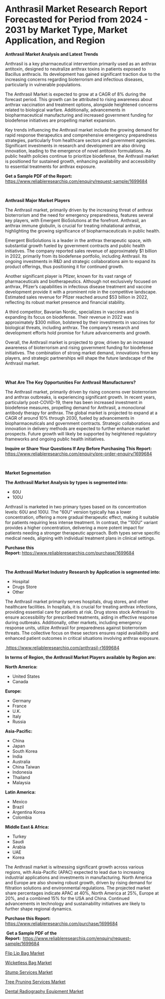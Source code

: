 <p><h1>Anthrasil Market Research Report Forecasted for Period from 2024 -  2031 by Market Type, Market Application, and Region</h1></p><p><strong>Anthrasil Market Analysis and Latest Trends</strong></p>
<p><p>Anthrasil is a key pharmaceutical intervention primarily used as an anthrax antitoxin, designed to neutralize anthrax toxins in patients exposed to Bacillus anthracis. Its development has gained significant traction due to the increasing concerns regarding bioterrorism and infectious diseases, particularly in vulnerable populations.</p><p>The Anthrasil Market is expected to grow at a CAGR of 8% during the forecast period. This growth can be attributed to rising awareness about anthrax vaccination and treatment options, alongside heightened concerns related to biological warfare. Additionally, advancements in biopharmaceutical manufacturing and increased government funding for biodefense initiatives are propelling market expansion.</p><p>Key trends influencing the Anthrasil market include the growing demand for rapid response therapeutics and comprehensive emergency preparedness strategies, particularly from healthcare sectors and government agencies. Significant investments in research and development are also driving innovation, leading to the emergence of novel antitoxin formulations. As public health policies continue to prioritize biodefense, the Anthrasil market is positioned for sustained growth, enhancing availability and accessibility to essential treatments for anthrax exposure.</p></p>
<p><strong>Get a Sample PDF of the Report:&nbsp;</strong> <a href="https://www.reliableresearchiq.com/enquiry/request-sample/1699684?utm_campaign=1124&utm_medium=2&utm_source=Github&utm_content=ia&utm_term=20102024&utm_id=anthrasil">https://www.reliableresearchiq.com/enquiry/request-sample/1699684</a></p>
<p>&nbsp;</p>
<p><strong>Anthrasil Major Market Players</strong></p>
<p><p>The Anthrasil market, primarily driven by the increasing threat of anthrax bioterrorism and the need for emergency preparedness, features several key players, with Emergent BioSolutions at the forefront. Anthrasil, an anthrax immune globulin, is crucial for treating inhalational anthrax, highlighting the growing significance of biopharmaceuticals in public health.</p><p>Emergent BioSolutions is a leader in the anthrax therapeutic space, with substantial growth fueled by government contracts and public health initiatives. The company reported sales revenue of approximately $1 billion in 2022, primarily from its biodefense portfolio, including Anthrasil. Its ongoing investments in R&D and strategic collaborations aim to expand its product offerings, thus positioning it for continued growth.</p><p>Another significant player is Pfizer, known for its vast range of pharmaceuticals and biotherapeutics. Although not exclusively focused on anthrax, Pfizer’s capabilities in infectious disease treatment and vaccine development provide it with a prominent role in the competitive landscape. Estimated sales revenue for Pfizer reached around $53 billion in 2022, reflecting its robust market presence and financial stability.</p><p>A third competitor, Bavarian Nordic, specializes in vaccines and is expanding its focus on biodefense. Their revenue in 2022 was approximately $300 million, bolstered by their investments in vaccines for biological threats, including anthrax. The company’s research and development efforts hold promise for future advancements and growth.</p><p>Overall, the Anthrasil market is projected to grow, driven by an increased awareness of bioterrorism and rising government funding for biodefense initiatives. The combination of strong market demand, innovations from key players, and strategic partnerships will shape the future landscape of the Anthrasil market.</p></p>
<p>&nbsp;</p>
<p><strong>What Are The Key Opportunities For Anthrasil Manufacturers?</strong></p>
<p><p>The Anthrasil market, primarily driven by rising concerns over bioterrorism and anthrax outbreaks, is experiencing significant growth. In recent years, particularly post-COVID-19, there has been increased investment in biodefense measures, propelling demand for Anthrasil, a monoclonal antibody therapy for anthrax. The global market is projected to expand at a CAGR of around 10% through 2030, fueled by advancements in biopharmaceuticals and government contracts. Strategic collaborations and innovation in delivery methods are expected to further enhance market prospects. Future growth will likely be supported by heightened regulatory frameworks and ongoing public health initiatives.</p></p>
<p><strong>Inquire or Share Your Questions If Any Before Purchasing This Report:</strong> <a href="https://www.reliableresearchiq.com/enquiry/pre-order-enquiry/1699684?utm_campaign=1124&utm_medium=2&utm_source=Github&utm_content=ia&utm_term=20102024&utm_id=anthrasil">https://www.reliableresearchiq.com/enquiry/pre-order-enquiry/1699684</a></p>
<p>&nbsp;</p>
<p><strong>Market Segmentation</strong></p>
<p><strong>The Anthrasil Market Analysis by types is segmented into:</strong></p>
<p><ul><li>60U</li><li>100U</li></ul></p>
<p><p>Anthrasil is marketed in two primary types based on its concentration levels: 60U and 100U. The "60U" version typically has a lower concentration, offering a more gradual therapeutic effect, making it suitable for patients requiring less intense treatment. In contrast, the "100U" variant provides a higher concentration, delivering a more potent impact for patients needing a stronger therapeutic approach. Both types serve specific medical needs, aligning with individual treatment plans in clinical settings.</p></p>
<p><strong>Purchase this Report:&nbsp;</strong><a href="https://www.reliableresearchiq.com/purchase/1699684?utm_campaign=1124&utm_medium=2&utm_source=Github&utm_content=ia&utm_term=20102024&utm_id=anthrasil">https://www.reliableresearchiq.com/purchase/1699684</a></p>
<p>&nbsp;</p>
<p><strong>The Anthrasil Market Industry Research by Application is segmented into:</strong></p>
<p><ul><li>Hospital</li><li>Drugs Store</li><li>Other</li></ul></p>
<p><p>The Anthrasil market primarily serves hospitals, drug stores, and other healthcare facilities. In hospitals, it is crucial for treating anthrax infections, providing essential care for patients at risk. Drug stores stock Anthrasil to ensure accessibility for prescribed treatments, aiding in effective response during outbreaks. Additionally, other markets, including emergency response units, utilize Anthrasil for preparedness against bioterrorism threats. The collective focus on these sectors ensures rapid availability and enhanced patient outcomes in critical situations involving anthrax exposure.</p></p>
<p><a href="https://www.reliableresearchiq.com/anthrasil-r1699684?utm_campaign=1124&utm_medium=2&utm_source=Github&utm_content=ia&utm_term=20102024&utm_id=anthrasil">&nbsp;https://www.reliableresearchiq.com/anthrasil-r1699684</a></p>
<p><strong>In terms of Region, the Anthrasil Market Players available by Region are:</strong></p>
<p>
    <p> <strong> North America: </strong>
        <ul>
            <li>United States</li>
            <li>Canada</li>
        </ul>
        </p> 
    <p> <strong> Europe: </strong>
        <ul>
            <li>Germany</li>
            <li>France</li>
            <li>U.K.</li>
            <li>Italy</li>
            <li>Russia</li>
        </ul>
        </p> 
    <p> <strong> Asia-Pacific: </strong>
        <ul>
            <li>China</li>
            <li>Japan</li>
            <li>South Korea</li>
            <li>India</li>
            <li>Australia</li>
            <li>China Taiwan</li>
            <li>Indonesia</li>
            <li>Thailand</li>
            <li>Malaysia</li>
        </ul>
        </p> 
    <p> <strong> Latin America: </strong>
        <ul>
            <li>Mexico</li>
            <li>Brazil</li>
            <li>Argentina Korea</li>
            <li>Colombia</li>
        </ul>
        </p> 
    <p> <strong> Middle East & Africa: </strong>
        <ul>
            <li>Turkey</li>
            <li>Saudi</li>
            <li>Arabia</li>
            <li>UAE</li>
            <li>Korea</li>
        </ul>
    </p>
    </p>
<p><p>The Anthrasil market is witnessing significant growth across various regions, with Asia-Pacific (APAC) expected to lead due to increasing industrial applications and investments in manufacturing. North America and Europe are also showing robust growth, driven by rising demand for filtration solutions and environmental regulations. The projected market share percentages indicate APAC at 40%, North America at 25%, Europe at 20%, and a combined 15% for the USA and China. Continued advancements in technology and sustainability initiatives are likely to further shape regional dynamics.</p></p>
<p><strong>Purchase this Report: </strong><a href="https://www.reliableresearchiq.com/purchase/1699684?utm_campaign=1124&utm_medium=2&utm_source=Github&utm_content=ia&utm_term=20102024&utm_id=anthrasil">https://www.reliableresearchiq.com/purchase/1699684</a></p>
<p>&nbsp;<strong>Get a Sample PDF of the Report:&nbsp;&nbsp;</strong><a href="https://www.reliableresearchiq.com/enquiry/request-sample/1699684?utm_campaign=1124&utm_medium=2&utm_source=Github&utm_content=ia&utm_term=20102024&utm_id=anthrasil">https://www.reliableresearchiq.com/enquiry/request-sample/1699684</a></p>
<p><strong></strong></p>
<p><p><a href="https://github.com/angilaguardtd7/Market-Research-Report-List-1/blob/main/flip-lip-bag-market.md?utm_campaign=1124&utm_medium=2&utm_source=Github&utm_content=ia&utm_term=20102024&utm_id=anthrasil">Flip Lip Bag Market</a></p><p><a href="https://github.com/padencrooks0o/Market-Research-Report-List-1/blob/main/wicketless-bag-market.md?utm_campaign=1124&utm_medium=2&utm_source=Github&utm_content=ia&utm_term=20102024&utm_id=anthrasil">Wicketless Bag Market</a></p><p><a href="https://issuu.com/reportprime-2/docs/stump-services-market-size-2030.ppt_947acf939fd664?utm_campaign=1124&utm_medium=2&utm_source=Github&utm_content=ia&utm_term=20102024&utm_id=anthrasil">Stump Services Market</a></p><p><a href="https://issuu.com/reportprime-2/docs/tree-pruning-services-market-size-2_a04965c66c79d7?utm_campaign=1124&utm_medium=2&utm_source=Github&utm_content=ia&utm_term=20102024&utm_id=anthrasil">Tree Pruning Services Market</a></p><p><a href="https://www.linkedin.com/pulse/dental-radiography-equipment-market-trends-growth-outlook-2024-uigje?utm_campaign=1124&utm_medium=2&utm_source=Github&utm_content=ia&utm_term=20102024&utm_id=anthrasil">Dental Radiography Equipment Market</a></p></p>